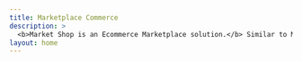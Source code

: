 ```yaml
---
title: Marketplace Commerce
description: >
  <b>Market Shop is an Ecommerce Marketplace solution.</b> Similar to Magento, but with native multi-Vendor, multi-Warehouse solution. And <b> it is fast</b>. Plus, it is easy to customize.
layout: home
---
```


